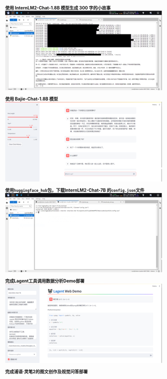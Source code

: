**使用 InternLM2-Chat-1.8B 模型生成 300 字的小故事**
![Task 1-1](Task1-1.png "Task1-1")

**使用 Bajie-Chat-1.8B 模型**
![Task 1-2](Task1-2.png "Task1-2")

**使用`huggingface_hub`包，下载InternLM2-Chat-7B 的`config.json`文件**
![Task 2](Task-2.png "Task2")

**完成Lagent工具调用数据分析Demo部署**
![Task 3](Task-3.png "Task-3")

**完成浦语·灵笔2的图文创作及视觉问答部署**